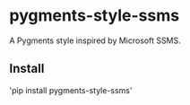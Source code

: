 # pygments-style-ssms
A Pygments style inspired by Microsoft SSMS.

## Install
'pip install pygments-style-ssms'
